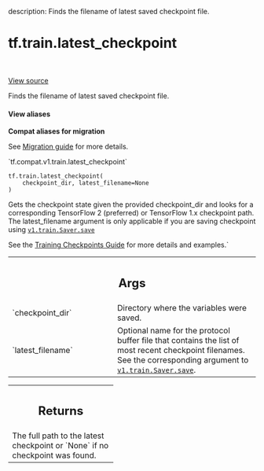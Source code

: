 description: Finds the filename of latest saved checkpoint file.

<div itemscope itemtype="http://developers.google.com/ReferenceObject">
<meta itemprop="name" content="tf.train.latest_checkpoint" />
<meta itemprop="path" content="Stable" />
</div>

# tf.train.latest_checkpoint

<!-- Insert buttons and diff -->

<table class="tfo-notebook-buttons tfo-api nocontent" align="left">

</table>

<a target="_blank" class="external" href="/code/stable/tensorflow/python/checkpoint/checkpoint_management.py">View source</a>



Finds the filename of latest saved checkpoint file.


<section class="expandable">
  <h4 class="showalways">View aliases</h4>
  <p>
<b>Compat aliases for migration</b>
<p>See
<a href="https://www.tensorflow.org/guide/migrate">Migration guide</a> for
more details.</p>
<p>`tf.compat.v1.train.latest_checkpoint`</p>
</p>
</section>

<pre class="devsite-click-to-copy prettyprint lang-py tfo-signature-link">
<code>tf.train.latest_checkpoint(
    checkpoint_dir, latest_filename=None
)
</code></pre>



<!-- Placeholder for "Used in" -->

Gets the checkpoint state given the provided checkpoint_dir and looks for a
corresponding TensorFlow 2 (preferred) or TensorFlow 1.x checkpoint path.
The latest_filename argument is only applicable if you are saving checkpoint
using <a href="../../tf/compat/v1/train/Saver.md#save"><code>v1.train.Saver.save</code></a>


See the [Training Checkpoints
Guide](https://www.tensorflow.org/guide/checkpoint) for more details and
examples.`

<!-- Tabular view -->
 <table class="responsive fixed orange">
<colgroup><col width="214px"><col></colgroup>
<tr><th colspan="2"><h2 class="add-link">Args</h2></th></tr>

<tr>
<td>
`checkpoint_dir`<a id="checkpoint_dir"></a>
</td>
<td>
Directory where the variables were saved.
</td>
</tr><tr>
<td>
`latest_filename`<a id="latest_filename"></a>
</td>
<td>
Optional name for the protocol buffer file that
contains the list of most recent checkpoint filenames.
See the corresponding argument to <a href="../../tf/compat/v1/train/Saver.md#save"><code>v1.train.Saver.save</code></a>.
</td>
</tr>
</table>



<!-- Tabular view -->
 <table class="responsive fixed orange">
<colgroup><col width="214px"><col></colgroup>
<tr><th colspan="2"><h2 class="add-link">Returns</h2></th></tr>
<tr class="alt">
<td colspan="2">
The full path to the latest checkpoint or `None` if no checkpoint was found.
</td>
</tr>

</table>

